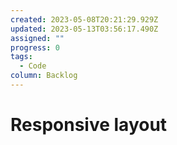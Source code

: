 ```yaml
---
created: 2023-05-08T20:21:29.929Z
updated: 2023-05-13T03:56:17.490Z
assigned: ""
progress: 0
tags:
  - Code
column: Backlog
---
```


# Responsive layout
